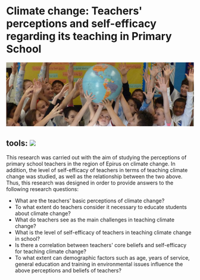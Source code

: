 # Climate change: Teachers' perceptions and self-efficacy regarding its teaching in Primary School
![](pic_23001.jpg)
## tools: ![](https://w1.pngwing.com/pngs/199/577/png-transparent-python-logo-programming-language-computer-programming-python-tutorial-highlevel-programming-language-java-generalpurpose-programming-language-statement-thumbnail.png)
This research was carried out with the aim of studying the perceptions of primary school teachers in the region of Epirus on climate change. In addition, the level of self-efficacy of teachers in terms of teaching climate change was studied, as well as the relationship between the two above.
Thus, this research was designed in order to provide answers to the following research questions:
* What are the teachers' basic perceptions of climate change?
* To what extent do teachers consider it necessary to educate students about climate change?
* What do teachers see as the main challenges in teaching climate change?
* What is the level of self-efficacy of teachers in teaching climate change in school?
* Is there a correlation between teachers' core beliefs and self-efficacy for teaching climate change?
* To what extent can demographic factors such as age, years of service, general education and training in environmental issues influence the above perceptions and beliefs of teachers?
